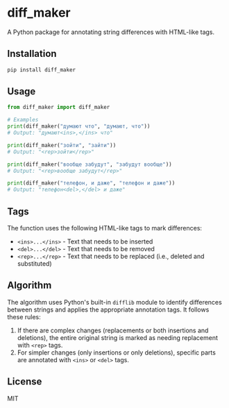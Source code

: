 # diff_maker

A Python package for annotating string differences with HTML-like tags.

## Installation

```bash
pip install diff_maker
```

## Usage

```python
from diff_maker import diff_maker

# Examples
print(diff_maker("думают что", "думают, что"))
# Output: "думают<ins>,</ins> что"

print(diff_maker("зойти", "зайти"))
# Output: "<rep>зойти</rep>"

print(diff_maker("вообще забудут", "забудут вообще"))
# Output: "<rep>вообще забудут</rep>"

print(diff_maker("телефон, и даже", "телефон и даже"))
# Output: "телефон<del>,</del> и даже"
```

## Tags

The function uses the following HTML-like tags to mark differences:

- `<ins>...</ins>` - Text that needs to be inserted
- `<del>...</del>` - Text that needs to be removed
- `<rep>...</rep>` - Text that needs to be replaced (i.e., deleted and substituted)

## Algorithm

The algorithm uses Python's built-in `difflib` module to identify differences between strings and applies the appropriate annotation tags. It follows these rules:

1. If there are complex changes (replacements or both insertions and deletions), the entire original string is marked as needing replacement with `<rep>` tags.
2. For simpler changes (only insertions or only deletions), specific parts are annotated with `<ins>` or `<del>` tags.

## License

MIT

